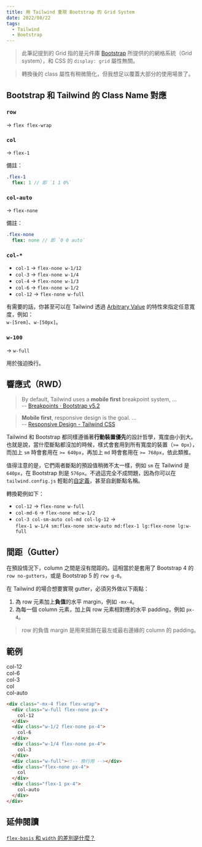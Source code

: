 ```yaml
---
title: 用 Tailwind 重現 Bootstrap 的 Grid System
date: 2022/08/22
tags:
  - Tailwind
  - Bootstrap
---
```


> 此筆記提到的 Grid 指的是元件庫 [Bootstrap](https://getbootstrap.com/) 所提供的的網格系統（Grid system），和 CSS 的 `display: grid` 屬性無關。

> 轉換後的 class 屬性有稍微簡化，但我想足以覆蓋大部分的使用場景了。


## Bootstrap 和 Tailwind 的 Class Name 對應

### `row`

→ `flex flex-wrap`

### `col`

→ `flex-1`

備註：
```sass
.flex-1
  flex: 1 // 即 `1 1 0%`
```

### `col-auto`

→ `flex-none`

備註：

```sass
.flex-none
  flex: none // 即 `0 0 auto`
```

### `col-*`

- `col-1` → `flex-none w-1/12`
- `col-3` → `flex-none w-1/4`
- `col-4` → `flex-none w-1/3`
- `col-6` → `flex-none w-1/2`
- `col-12` → `flex-none w-full`

有需要的話，你甚至可以在 Tailwind 透過 [Arbitrary Value](https://tailwindcss.com/docs/width#arbitrary-values) 的特性來指定任意寬度，例如：<br>
`w-[5rem]`、`w-[50px]`。

### `w-100`

→ `w-full`

用於強迫換行。

## 響應式（RWD）

> By default, Tailwind uses a **mobile first** breakpoint system, ...
> <br>-- [Breakpoints · Bootstrap v5.2](https://tailwindcss.com/docs/responsive-design#mobile-first)

> **Mobile first**, responsive design is the goal. ...
> <br>-- [Responsive Design - Tailwind CSS](https://getbootstrap.com/docs/5.2/layout/breakpoints/#core-concepts)

Tailwind 和 Bootstrap 都同樣遵循著**行動裝置優先**的設計哲學，寬度由小到大。也就是說，當什麼斷點都沒加的時候，樣式會套用到所有寬度的裝置（`>= 0px`），而加上 `sm` 時會套用在  `>= 640px`，再加上 `md` 時會套用在  `>= 768px`，依此類推。

值得注意的是，它們兩者斷點的預設值稍微不太一樣，例如 `sm` 在 Tailwind 是 `640px`，在 Bootstrap 則是 `576px`。不過這完全不成問題，因為你可以在 `tailwind.config.js` 輕鬆的[自定義](https://tailwindcss.com/docs/responsive-design#customizing-breakpoints)，甚至自創斷點名稱。

轉換範例如下：

- `col-12` → `flex-none w-full`
- `col-md-6` → `flex-none md:w-1/2`
- `col-3 col-sm-auto col-md col-lg-12` →<br>
  `flex-1 w-1/4 sm:flex-none sm:w-auto md:flex-1 lg:flex-none lg:w-full`


## 間距（Gutter）

在預設情況下，column 之間是沒有間距的。這相當於是套用了 Bootstrap 4 的 `row no-gutters`，或是 Bootstrap 5 的 `row g-0`。

在 Tailwind 的場合想要實現 gutter，必須另外做以下兩點：

1. 為 row 元素加上**負值**的水平 margin，例如 `-mx-4`。
2. 為每一個 column 元素，加上與 row 元素相對應的水平 padding，例如 `px-4`。

> row 的負值 margin 是用來抵銷在最左或最右邊緣的 column 的 padding。

## 範例

<div class="container font-mono text-lg text-white">
  <div class="-mx-4 flex flex-wrap">
    <div class="w-full flex-none bg-red-500 px-4">
      <div class="border-2 border-dotted border-black/50 bg-black/20">
        col-12
      </div>
    </div>
    <div class="w-1/2 flex-none bg-orange-500 px-4">
      <div class="border-2 border-dotted border-black/50 bg-black/20">
        col-6
      </div>
    </div>
    <div class="w-1/4 flex-none bg-amber-500 px-4">
      <div class="border-2 border-dotted border-black/50 bg-black/20">
        col-3
      </div>
    </div>
    <div class="w-full" />
    <div class="flex-none bg-lime-500 px-4">
      <div class="border-2 border-dotted border-black/50 bg-black/20">
        col
      </div>
    </div>
    <div class="flex-1 bg-sky-500 px-4">
      <div class="border-2 border-dotted border-black/50 bg-black/20">
        col-auto
      </div>
    </div>
  </div>
</div>

```html
<div class="-mx-4 flex flex-wrap">
  <div class="w-full flex-none px-4">
    col-12
  </div>
  <div class="w-1/2 flex-none px-4">
    col-6
  </div>
  <div class="w-1/4 flex-none px-4">
    col-3
  </div>
  <div class="w-full"><!-- 換行用 --></div>
  <div class="flex-none px-4">
    col
  </div>
  <div class="flex-1 px-4">
    col-auto
  </div>
</div>
```

## 延伸閱讀

[`flex-basis` 和 `width` 的差別是什麼？](https://stackoverflow.com/questions/34352140/what-are-the-differences-between-flex-basis-and-width)
